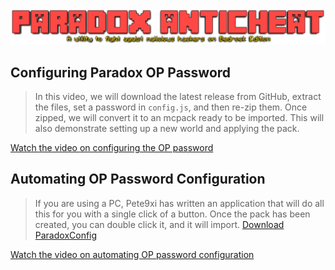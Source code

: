 <img src="../Media/Paradox_Title.png" alt="Let's Go">

## Configuring Paradox OP Password

> In this video, we will download the latest release from GitHub, extract the files, set a password in `config.js`, and then re-zip them. Once zipped, we will convert it to an mcpack ready to be imported. This will also demonstrate setting up a new world and applying the pack.

[Watch the video on configuring the OP password](../Media/OPpassword.mp4 ":include :type=video controls width=100%")

## Automating OP Password Configuration

> If you are using a PC, Pete9xi has written an application that will do all this for you with a single click of a button. Once the pack has been created, you can double click it, and it will import.
> <a href="https://github.com/Pete9xi/ParadoxConfig/releases/download/v1.0.2/ParadoxConfig-v1.0.0.2.zip">Download ParadoxConfig</a>

[Watch the video on automating OP password configuration](../Media/ParadoxConfig.mp4 ":include :type=video controls width=100%")
